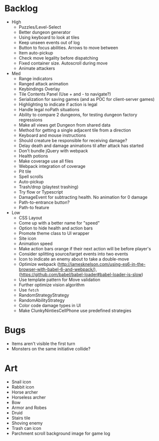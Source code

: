# Backlog
- High
  - Puzzles/Level-Select
  - Better dungeon generator
  - Using keyboard to look at tiles
  - Keep unseen events out of log
  - Button to focus abilities. Arrows to move between
  - Item auto-pickup
  - Check move legality before dispatching
  - Fixed container size. Autoscroll during move
  - Animate attackers
- Med
  - Range indicators
  - Ranged attack animation
  - Keybindings Overlay
  - Tile Contents Panel (Use + and - to navigate?)
  - Serialization for saving games (and as POC for client-server games)
  - Highlighting to indicate if action is legal
  - Handle legal noPath situations
  - Ability to compare 2 dungeons, for testing dungeon factory regressions
  - Make all views get Dungeon from shared data
  - Method for getting a single adjacent tile from a direction
  - Keyboard and mouse instructions
  - Should creature be responsible for receiving damage?
  - Delay death and damage animations til after attack has started
  - Don't bundle jQuery with webpack
  - Health potions
  - Make coverage use all files
  - Webpack integration of coverage
  - Pit tile
  - Spell scrolls
  - Auto-pickup
  - Trash/drop (playtest trashing)
  - Try flow or Typescript
  - DamageEvent for subtracting health. No animation for 0 damage
  - Path-to-entrance button?
  - Path-to feature
- Low
  - CSS Layout
  - Come up with a better name for "speed"
  - Option to hide health and action bars
  - Promote theme class to UI wrapper
  - Site icon
  - Animation speed
  - Make action bars orange if their next action will be before player's
  - Consider splitting source/target events into two events
  - Icon to indicate an enemy about to take a double-move
  - Optimize webpack (http://jamesknelson.com/using-es6-in-the-browser-with-babel-6-and-webpack/), (https://github.com/babel/babel-loader#babel-loader-is-slow)
  - Use template pattern for Move validation
  - Further optimize vision algorithm
  - Use `fetch`
  - RandomStrategyStrategy
  - RandomAbilityStrategy
  - Color code damage types in UI
  - Make ClunkyNintiesCellPhone use predefined strategies

# Bugs
  - Items aren't visible the first turn
  - Monsters on the same initiative collide?

# Art
  - Snail icon
  - Rabbit icon
  - Horse archer
  - Horseless archer
  - Bow
  - Armor and Robes
  - Druid
  - Stairs tile
  - Shoving enemy
  - Trash can icon
  - Parchment scroll background image for game log
